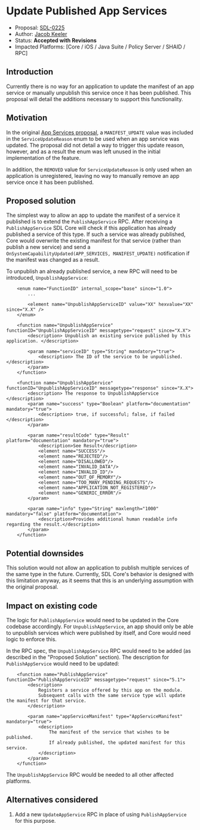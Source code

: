 # Update Published App Services

* Proposal: [SDL-0225](0225-update-published-app-services.md)
* Author: [Jacob Keeler](https://github.com/jacobkeeler)
* Status: **Accepted with Revisions**
* Impacted Platforms: [Core / iOS / Java Suite / Policy Server / SHAID / RPC]

## Introduction

Currently there is no way for an application to update the manifest of an app service or manually unpublish this service once it has been published. This proposal will detail the additions necessary to support this functionality.

## Motivation

In the original [App Services proposal](https://github.com/smartdevicelink/sdl_evolution/blob/master/proposals/0167-app-services.md#notifying-potential-consumers), a `MANIFEST_UPDATE` value was included in the `ServiceUpdateReason` enum to be used when an app service was updated. The proposal did not detail a way to trigger this update reason, however, and as a result the enum was left unused in the initial implementation of the feature.

In addition, the `REMOVED` value for `ServiceUpdateReason` is only used when an application is unregistered, leaving no way to manually remove an app service once it has been published.

## Proposed solution

The simplest way to allow an app to update the manifest of a service it published is to extend the `PublishAppService` RPC. After receiving a `PublishAppService` SDL Core will check if this application has already published a service of this type. If such a service was already published, Core would overwrite the existing manifest for that service (rather than publish a new service) and send a `OnSystemCapabilityUpdated(APP_SERVICES, MANIFEST_UPDATE)` notification if the manifest was changed as a result.

To unpublish an already published service, a new RPC will need to be introduced, `UnpublishAppService`:

```
    <enum name="FunctionID" internal_scope="base" since="1.0">
        ...
        
        <element name="UnpublishAppServiceID" value="XX" hexvalue="XX" since="X.X" />
    </enum>

    <function name="UnpublishAppService" functionID="UnpublishAppServiceID" messagetype="request" since="X.X">
        <description> Unpublish an existing service published by this application. </description>

        <param name="serviceID" type="String" mandatory="true">
            <description> The ID of the service to be unpublished. </description>
        </param>
    </function>
    
    <function name="UnpublishAppService" functionID="UnpublishAppServiceID" messagetype="response" since="X.X">
        <description> The response to UnpublishAppService </description>
        <param name="success" type="Boolean" platform="documentation" mandatory="true">
            <description> true, if successful; false, if failed </description>
        </param>
       
        <param name="resultCode" type="Result" platform="documentation" mandatory="true">
            <description>See Result</description>
            <element name="SUCCESS"/>
            <element name="REJECTED"/>
            <element name="DISALLOWED"/>
            <element name="INVALID_DATA"/>
            <element name="INVALID_ID"/>
            <element name="OUT_OF_MEMORY"/>
            <element name="TOO_MANY_PENDING_REQUESTS"/>
            <element name="APPLICATION_NOT_REGISTERED"/>
            <element name="GENERIC_ERROR"/>
        </param>

        <param name="info" type="String" maxlength="1000" mandatory="false" platform="documentation">
            <description>Provides additional human readable info regarding the result.</description>
        </param>
    </function>
```

## Potential downsides

This solution would not allow an application to publish multiple services of the same type in the future. Currently, SDL Core's behavior is designed with this limitation anyway, as it seems that this is an underlying assumption with the original proposal.

## Impact on existing code

The logic for `PublishAppService` would need to be updated in the Core codebase accordingly. For `UnpublishAppService`, an app should only be able to unpublish services which were published by itself, and Core would need logic to enforce this.

In the RPC spec, the `UnpublishAppService` RPC would need to be added (as described in the "Proposed Solution" section).  The description for `PublishAppService` would need to be updated:

```
    <function name="PublishAppService" functionID="PublishAppServiceID" messagetype="request" since="5.1">
        <description>
            Registers a service offered by this app on the module.
            Subsequent calls with the same service type will update the manifest for that service.
        </description>

        <param name="appServiceManifest" type="AppServiceManifest" mandatory="true">
            <description>
                The manifest of the service that wishes to be published. 
                If already published, the updated manifest for this service.
            </description>
        </param>
    </function>
```

The `UnpublishAppService` RPC would be needed to all other affected platforms.

## Alternatives considered

1. Add a new `UpdateAppService` RPC in place of using `PublishAppService` for this purpose.
